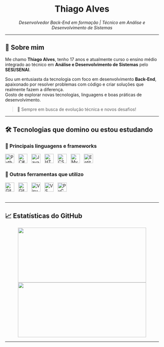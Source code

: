 <h1 align="center">Thiago Alves</h1>
<p align="center"><i>Desenvolvedor Back-End em formação | Técnico em Análise e Desenvolvimento de Sistemas</i></p>

---

## 📝 Sobre mim

Me chamo **Thiago Alves**, tenho 17 anos e atualmente curso o ensino médio integrado ao técnico em **Análise e Desenvolvimento de Sistemas** pelo **SESI/SENAI**.

Sou um entusiasta da tecnologia com foco em desenvolvimento **Back-End**, apaixonado por resolver problemas com código e criar soluções que realmente fazem a diferença.  
Gosto de explorar novas tecnologias, linguagens e boas práticas de desenvolvimento.

> 🚀 Sempre em busca de evolução técnica e novos desafios!

---

## 🛠️ Tecnologias que domino ou estou estudando

### 🔧 Principais linguagens e frameworks

<img align="left" alt="Python" width="30px" style="padding-right: 10px;" src="https://cdn.jsdelivr.net/gh/devicons/devicon/icons/python/python-original.svg"/>
<img align="left" alt="C#" width="30px" style="padding-right: 10px;" src="https://cdn.jsdelivr.net/gh/devicons/devicon/icons/csharp/csharp-original.svg"/>
<img align="left" alt="JavaScript" width="30px" style="padding-right: 10px;" src="https://cdn.jsdelivr.net/gh/devicons/devicon/icons/javascript/javascript-original.svg"/>
<img align="left" alt="HTML5" width="30px" style="padding-right: 10px;" src="https://cdn.jsdelivr.net/gh/devicons/devicon/icons/html5/html5-original.svg"/>
<img align="left" alt="CSS3" width="30px" style="padding-right: 10px;" src="https://cdn.jsdelivr.net/gh/devicons/devicon/icons/css3/css3-original.svg"/>
<img align="left" alt="MySQL" width="30px" style="padding-right: 10px;" src="https://cdn.jsdelivr.net/gh/devicons/devicon/icons/mysql/mysql-original.svg"/>
<img align="left" alt="Entity Framework" width="30px" style="padding-right: 10px;" src="https://cdn.jsdelivr.net/gh/devicons/devicon/icons/dotnetcore/dotnetcore-original.svg"/>

<br/>
<br/>

### 🧰 Outras ferramentas que utilizo

<img align="left" alt="Git" width="30px" style="padding-right: 10px;" src="https://cdn.jsdelivr.net/gh/devicons/devicon/icons/git/git-original.svg"/>
<img align="left" alt="GitHub" width="30px" style="padding-right: 10px;" src="https://cdn.jsdelivr.net/gh/devicons/devicon/icons/github/github-original.svg"/>
<img align="left" alt="Visual Studio" width="30px" style="padding-right: 10px;" src="https://cdn.jsdelivr.net/gh/devicons/devicon/icons/visualstudio/visualstudio-plain.svg"/>
<img align="left" alt="VS Code" width="30px" style="padding-right: 10px;" src="https://cdn.jsdelivr.net/gh/devicons/devicon/icons/vscode/vscode-original.svg"/>
<img align="left" alt="PyCharm" width="30px" style="padding-right: 10px;" src="https://cdn.jsdelivr.net/gh/devicons/devicon/icons/pycharm/pycharm-original.svg"/>

<br/>
<br/>
<br/>

---

## 📈 Estatísticas do GitHub

<div align="center">
  <img height="180" width="420" src="https://github-readme-stats.vercel.app/api?username=ThiagoJ-Dev&show_icons=true&theme=tokyonight&include_all_commits=true&locale=pt-br" />
  <img height="180" width="420" src="https://github-readme-stats.vercel.app/api/top-langs/?username=ThiagoJ-Dev&theme=tokyonight&layout=compact&custom_title=Tecnologias&langs_count=9" />
</div>

---


